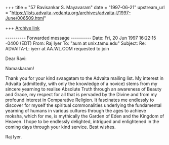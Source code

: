+++
title = "57 Ravisankar S. Mayavaram"
date = "1997-06-21"
upstream_url = "https://lists.advaita-vedanta.org/archives/advaita-l/1997-June/006509.html"

+++
[Archive link](https://lists.advaita-vedanta.org/archives/advaita-l/1997-June/006509.html)

---------- Forwarded message ----------
Date: Fri, 20 Jun 1997 16:22:15 -0400 (EDT)
From: Raj Iyer <IYERR at aa.wl.com>
To: "aum at unix.tamu.edu" <aum at unix.tamu.edu>
Subject: Re: ADVAITA-L: iyerr at AA.WL.COM requested to join

Dear Ravi:

Namaskaram!

Thank you for your kind svaagatam to the Advaita mailing list.  My interest in
Advaita (admittedly, with only the knowledge of a novice) stems from my
sincere yearning to realise Absolute Truth through an awareness of Beauty and
Grace, my respect for all that is pervaded by the Divine and from my profound
interest in Comparative Religion.  It fascinates me endlessly to discover for
myself the spiritual commonalities underlying the fundamental yearning of
humans in various cultures through the ages to achieve moksha, which for me,
is mythically the Garden of Eden and the Kingdom of Heaven.  I hope to be
endlessly delighted, intrigued and enlightened in the coming days through your
kind service.  Best wishes.

Raj Iyer.


